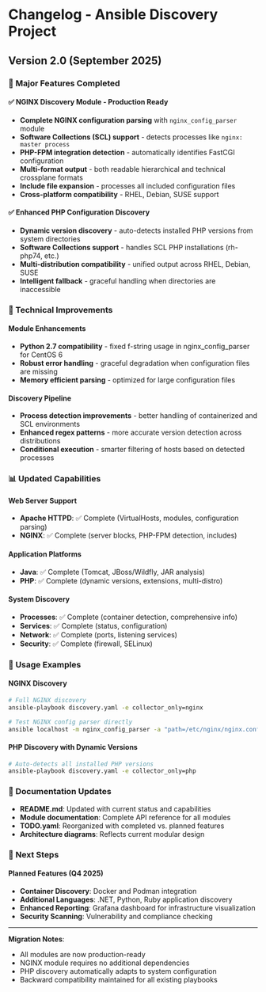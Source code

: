 # Changelog - Ansible Discovery Project

## Version 2.0 (September 2025)

### 🎉 Major Features Completed

#### ✅ NGINX Discovery Module - Production Ready
- **Complete NGINX configuration parsing** with `nginx_config_parser` module
- **Software Collections (SCL) support** - detects processes like `nginx: master process`
- **PHP-FPM integration detection** - automatically identifies FastCGI configuration
- **Multi-format output** - both readable hierarchical and technical crossplane formats
- **Include file expansion** - processes all included configuration files
- **Cross-platform compatibility** - RHEL, Debian, SUSE support

#### ✅ Enhanced PHP Configuration Discovery
- **Dynamic version discovery** - auto-detects installed PHP versions from system directories
- **Software Collections support** - handles SCL PHP installations (rh-php74, etc.)
- **Multi-distribution compatibility** - unified output across RHEL, Debian, SUSE
- **Intelligent fallback** - graceful handling when directories are inaccessible

### 🔧 Technical Improvements

#### Module Enhancements
- **Python 2.7 compatibility** - fixed f-string usage in nginx_config_parser for CentOS 6
- **Robust error handling** - graceful degradation when configuration files are missing
- **Memory efficient parsing** - optimized for large configuration files

#### Discovery Pipeline
- **Process detection improvements** - better handling of containerized and SCL environments
- **Enhanced regex patterns** - more accurate version detection across distributions
- **Conditional execution** - smarter filtering of hosts based on detected processes

### 📊 Updated Capabilities

#### Web Server Support
- **Apache HTTPD**: ✅ Complete (VirtualHosts, modules, configuration parsing)
- **NGINX**: ✅ Complete (server blocks, PHP-FPM detection, includes)

#### Application Platforms
- **Java**: ✅ Complete (Tomcat, JBoss/Wildfly, JAR analysis)
- **PHP**: ✅ Complete (dynamic versions, extensions, multi-distro)

#### System Discovery
- **Processes**: ✅ Complete (container detection, comprehensive info)
- **Services**: ✅ Complete (status, configuration)
- **Network**: ✅ Complete (ports, listening services)
- **Security**: ✅ Complete (firewall, SELinux)

### 🎯 Usage Examples

#### NGINX Discovery
```bash
# Full NGINX discovery
ansible-playbook discovery.yaml -e collector_only=nginx

# Test NGINX config parser directly
ansible localhost -m nginx_config_parser -a "path=/etc/nginx/nginx.conf"
```

#### PHP Discovery with Dynamic Versions
```bash
# Auto-detects all installed PHP versions
ansible-playbook discovery.yaml -e collector_only=php
```

### 📝 Documentation Updates

- **README.md**: Updated with current status and capabilities
- **Module documentation**: Complete API reference for all modules
- **TODO.yaml**: Reorganized with completed vs. planned features
- **Architecture diagrams**: Reflects current modular design

### 🔮 Next Steps

#### Planned Features (Q4 2025)
- **Container Discovery**: Docker and Podman integration
- **Additional Languages**: .NET, Python, Ruby application discovery
- **Enhanced Reporting**: Grafana dashboard for infrastructure visualization
- **Security Scanning**: Vulnerability and compliance checking

---

**Migration Notes**: 
- All modules are now production-ready
- NGINX module requires no additional dependencies
- PHP discovery automatically adapts to system configuration
- Backward compatibility maintained for all existing playbooks
